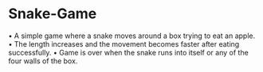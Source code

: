 # Snake-Game


• A simple game where a snake moves around a box trying to eat an apple.
• The length increases and the movement becomes faster after eating
successfully.
• Game is over when the snake runs into itself or any of the four walls of
the box.
